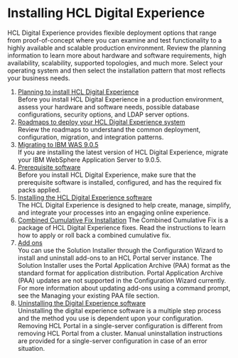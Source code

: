 # Installing HCL Digital Experience

HCL Digital Experience provides flexible deployment options that range from proof-of-concept where you can examine and test functionality to a highly available and scalable production environment. Review the planning information to learn more about hardware and software requirements, high availability, scalability, supported topologies, and much more. Select your operating system and then select the installation pattern that most reflects your business needs.

1.  [Planning to install HCL Digital Experience](../plan/plan_installation.md)  
Before you install HCL Digital Experience in a production environment, assess your hardware and software needs, possible database configurations, security options, and LDAP server options.
2.  [Roadmaps to deploy your HCL Digital Experience system](../install/deployment_patterns.md)  
Review the roadmaps to understand the common deployment, configuration, migration, and integration patterns.
3.  [Migrating to IBM WAS 9.0.5](../was/ug_instwas95.md)  
If you are installing the latest version of HCL Digital Experience, migrate your IBM WebSphere Application Server to 9.0.5.
4.  [Prerequisite software](../install/prereq_software.md)  
Before you install HCL Digital Experience, make sure that the prerequisite software is installed, configured, and has the required fix packs applied.
5.  [Installing the HCL Digital Experience software](../install/inst_web_experience.md)  
The HCL Digital Experience is designed to help create, manage, simplify, and integrate your processes into an engaging online experience.
6. [Combined Cumulative Fix Installation](../install/inst_web_experience.md)
The Combined Cumulative Fix is a package of HCL Digital Experience fixes. Read the instructions to learn how to apply or roll back a combined cumulative fix.
7.  [Add ons](../config/int_sol_installer.md)  
 You can use the Solution Installer through the Configuration Wizard to install and uninstall add-ons to an HCL Portal server instance. The Solution Installer uses the Portal Application Archive \(PAA\) format as the standard format for application distribution. Portal Application Archive \(PAA\) updates are not supported in the Configuration Wizard currently. For more information about updating add-ons using a command prompt, see the Managing your existing PAA file section.
8.  [Uninstalling the Digital Experience software](../install/uninstall.md)  
Uninstalling the digital experience software is a multiple step process and the method you use is dependent upon your configuration. Removing HCL Portal in a single-server configuration is different from removing HCL Portal from a cluster. Manual uninstallation instructions are provided for a single-server configuration in case of an error situation.

<!-- ??? **Related information**  

[HCL Digital Experience 9.5 Product Documentation](../welcome/wp95_welcome.md) -->

